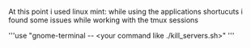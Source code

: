 At this point i used linux mint:
while using the applications shortucuts i found some issues while working with the tmux sessions 

'''use "gnome-terminal -- <your command like ./kill_servers.sh>" '''
